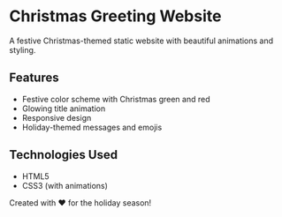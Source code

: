 # Christmas Greeting Website

A festive Christmas-themed static website with beautiful animations and styling.

## Features
- Festive color scheme with Christmas green and red
- Glowing title animation
- Responsive design
- Holiday-themed messages and emojis

## Technologies Used
- HTML5
- CSS3 (with animations)

Created with ❤️ for the holiday season!
